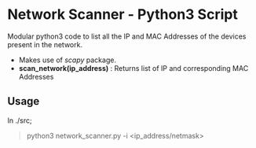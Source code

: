 # Network Scanner - Python3 Script
Modular python3 code to list all the IP and MAC Addresses of the devices present in the network.
* Makes use of _scapy_ package.
* **scan_network(ip_address)** : Returns list of IP and corresponding MAC Addresses 

## Usage
In ./src;
> python3 network_scanner.py -i \<ip_address/netmask>
